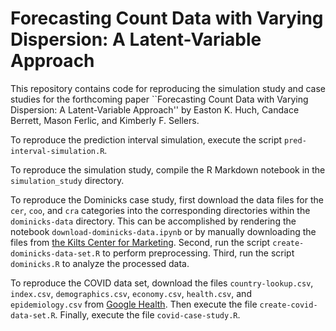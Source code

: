# Forecasting Count Data with Varying Dispersion: A Latent-Variable Approach

This repository contains code for reproducing the simulation study and case studies for the forthcoming paper ``Forecasting Count Data with Varying Dispersion: A Latent-Variable Approach'' by Easton K. Huch, Candace Berrett, Mason Ferlic, and Kimberly F. Sellers.

To reproduce the prediction interval simulation, execute the script `pred-interval-simulation.R`.

To reproduce the simulation study, compile the R Markdown notebook in the `simulation_study` directory.

To reproduce the Dominicks case study, first download the data files for the `cer`, `coo`, and `cra` categories into the corresponding directories within the `dominicks-data` directory.
This can be accomplished by rendering the notebook `download-dominicks-data.ipynb` or by manually downloading the files from [the Kilts Center for Marketing](https://www.chicagobooth.edu/research/kilts/research-data/dominicks).
Second, run the script `create-dominicks-data-set.R` to perform preprocessing.
Third, run the script `dominicks.R` to analyze the processed data.

To reproduce the COVID data set, download the files `country-lookup.csv`, `index.csv`, `demographics.csv`, `economy.csv`, `health.csv`, and `epidemiology.csv` from [Google Health](https://health.google.com/covid-19/open-data/raw-data).
Then execute the file `create-covid-data-set.R`.
Finally, execute the file `covid-case-study.R`.